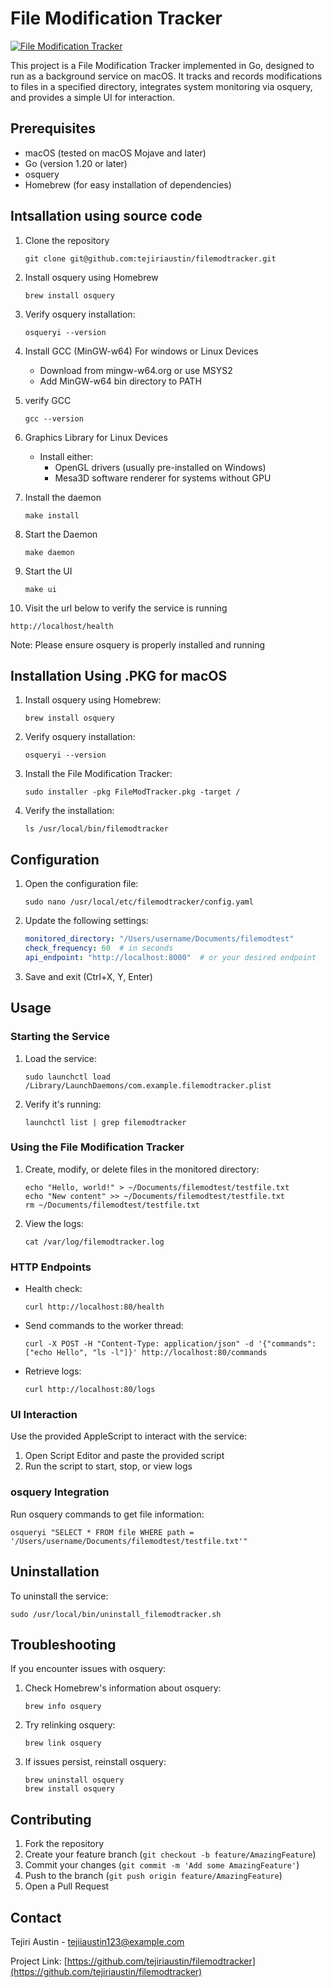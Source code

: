 # File Modification Tracker

[![File Modification Tracker](https://res.cloudinary.com/backendtaskdemo/image/upload/v1727978589/profiles/Screenshot_2024-10-03_at_18.56.36_w3jgr5.png)](https://github.com/tejiriaustin)

This project is a File Modification Tracker implemented in Go, designed to run as a background service on macOS. It tracks and records modifications to files in a specified directory, integrates system monitoring via osquery, and provides a simple UI for interaction.

## Prerequisites

- macOS (tested on macOS Mojave and later)
- Go (version 1.20 or later)
- osquery
- Homebrew (for easy installation of dependencies)

## Intsallation using source code
1. Clone the repository
   ```
   git clone git@github.com:tejiriaustin/filemodtracker.git
   ```

2. Install osquery using Homebrew
   ```
   brew install osquery
   ```

3. Verify osquery installation:
   ```
   osqueryi --version
   ```
4. Install GCC (MinGW-w64) For windows or Linux Devices
   - Download from mingw-w64.org or use MSYS2
   - Add MinGW-w64 bin directory to PATH

5. verify GCC
    ```
   gcc --version
   ```

6. Graphics Library for Linux Devices
   - Install either:
     - OpenGL drivers (usually pre-installed on Windows)
     - Mesa3D software renderer for systems without GPU

7. Install the daemon
    ```
   make install
   ```
8. Start the Daemon
    ```
   make daemon
   ```
9. Start the UI
    ```
   make ui
   ```
10. Visit the url below to verify the service is running
   ```
   http://localhost/health
   ```

Note: Please ensure osquery is properly installed and running

## Installation Using .PKG for macOS

1. Install osquery using Homebrew:
   ```
   brew install osquery
   ```

2. Verify osquery installation:
   ```
   osqueryi --version
   ```

3. Install the File Modification Tracker:
   ```
   sudo installer -pkg FileModTracker.pkg -target /
   ```

4. Verify the installation:
   ```
   ls /usr/local/bin/filemodtracker
   ```

## Configuration

1. Open the configuration file:
   ```
   sudo nano /usr/local/etc/filemodtracker/config.yaml
   ```

2. Update the following settings:
   ```yaml
   monitored_directory: "/Users/username/Documents/filemodtest"
   check_frequency: 60  # in seconds
   api_endpoint: "http://localhost:8000"  # or your desired endpoint
   ```

3. Save and exit (Ctrl+X, Y, Enter)

## Usage

### Starting the Service

1. Load the service:
   ```
   sudo launchctl load /Library/LaunchDaemons/com.example.filemodtracker.plist
   ```

2. Verify it's running:
   ```
   launchctl list | grep filemodtracker
   ```

### Using the File Modification Tracker

1. Create, modify, or delete files in the monitored directory:
   ```
   echo "Hello, world!" > ~/Documents/filemodtest/testfile.txt
   echo "New content" >> ~/Documents/filemodtest/testfile.txt
   rm ~/Documents/filemodtest/testfile.txt
   ```

2. View the logs:
   ```
   cat /var/log/filemodtracker.log
   ```

### HTTP Endpoints

- Health check:
  ```
  curl http://localhost:80/health
  ```
- Send commands to the worker thread:
  ```
  curl -X POST -H "Content-Type: application/json" -d '{"commands":["echo Hello", "ls -l"]}' http://localhost:80/commands
  ```
- Retrieve logs:
  ```
  curl http://localhost:80/logs
  ```

### UI Interaction

Use the provided AppleScript to interact with the service:

1. Open Script Editor and paste the provided script
2. Run the script to start, stop, or view logs

### osquery Integration

Run osquery commands to get file information:
```
osqueryi "SELECT * FROM file WHERE path = '/Users/username/Documents/filemodtest/testfile.txt'"
```

## Uninstallation

To uninstall the service:
```
sudo /usr/local/bin/uninstall_filemodtracker.sh
```

## Troubleshooting

If you encounter issues with osquery:

1. Check Homebrew's information about osquery:
   ```
   brew info osquery
   ```

2. Try relinking osquery:
   ```
   brew link osquery
   ```

3. If issues persist, reinstall osquery:
   ```
   brew uninstall osquery
   brew install osquery
   ```

## Contributing

1. Fork the repository
2. Create your feature branch (`git checkout -b feature/AmazingFeature`)
3. Commit your changes (`git commit -m 'Add some AmazingFeature'`)
4. Push to the branch (`git push origin feature/AmazingFeature`)
5. Open a Pull Request

## Contact

Tejiri Austin - tejiiaustin123@example.com

Project Link: [https://github.com/tejiriaustin/filemodtracker](https://github.com/tejiriaustin/filemodtracker)